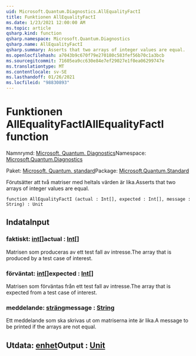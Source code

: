 ```yaml
---
uid: Microsoft.Quantum.Diagnostics.AllEqualityFactI
title: Funktionen AllEqualityFactI
ms.date: 1/23/2021 12:00:00 AM
ms.topic: article
qsharp.kind: function
qsharp.namespace: Microsoft.Quantum.Diagnostics
qsharp.name: AllEqualityFactI
qsharp.summary: Asserts that two arrays of integer values are equal.
ms.openlocfilehash: a7043b9c670f79e270180c583fef56b70c1a3bcb
ms.sourcegitcommit: 71605ea9cc630e84e7ef29027e1f0ea06299747e
ms.translationtype: MT
ms.contentlocale: sv-SE
ms.lasthandoff: 01/26/2021
ms.locfileid: "98830893"
---
```

# <a name="allequalityfacti-function"></a><span data-ttu-id="80435-102">Funktionen AllEqualityFactI</span><span class="sxs-lookup"><span data-stu-id="80435-102">AllEqualityFactI function</span></span>

<span data-ttu-id="80435-103">Namnrymd: [Microsoft. Quantum. Diagnostics](xref:Microsoft.Quantum.Diagnostics)</span><span class="sxs-lookup"><span data-stu-id="80435-103">Namespace: [Microsoft.Quantum.Diagnostics](xref:Microsoft.Quantum.Diagnostics)</span></span>

<span data-ttu-id="80435-104">Paket: [Microsoft. Quantum. standard](https://nuget.org/packages/Microsoft.Quantum.Standard)</span><span class="sxs-lookup"><span data-stu-id="80435-104">Package: [Microsoft.Quantum.Standard](https://nuget.org/packages/Microsoft.Quantum.Standard)</span></span>


<span data-ttu-id="80435-105">Förutsätter att två matriser med heltals värden är lika.</span><span class="sxs-lookup"><span data-stu-id="80435-105">Asserts that two arrays of integer values are equal.</span></span>

```qsharp
function AllEqualityFactI (actual : Int[], expected : Int[], message : String) : Unit
```


## <a name="input"></a><span data-ttu-id="80435-106">Indata</span><span class="sxs-lookup"><span data-stu-id="80435-106">Input</span></span>

### <a name="actual--int"></a><span data-ttu-id="80435-107">faktiskt: [int](xref:microsoft.quantum.lang-ref.int)[]</span><span class="sxs-lookup"><span data-stu-id="80435-107">actual : [Int](xref:microsoft.quantum.lang-ref.int)[]</span></span>

<span data-ttu-id="80435-108">Matrisen som produceras av ett test fall av intresse.</span><span class="sxs-lookup"><span data-stu-id="80435-108">The array that is produced by a test case of interest.</span></span>


### <a name="expected--int"></a><span data-ttu-id="80435-109">förväntat: [int](xref:microsoft.quantum.lang-ref.int)[]</span><span class="sxs-lookup"><span data-stu-id="80435-109">expected : [Int](xref:microsoft.quantum.lang-ref.int)[]</span></span>

<span data-ttu-id="80435-110">Matrisen som förväntas från ett test fall av intresse.</span><span class="sxs-lookup"><span data-stu-id="80435-110">The array that is expected from a test case of interest.</span></span>


### <a name="message--string"></a><span data-ttu-id="80435-111">meddelande: [sträng](xref:microsoft.quantum.lang-ref.string)</span><span class="sxs-lookup"><span data-stu-id="80435-111">message : [String](xref:microsoft.quantum.lang-ref.string)</span></span>

<span data-ttu-id="80435-112">Ett meddelande som ska skrivas ut om matriserna inte är lika.</span><span class="sxs-lookup"><span data-stu-id="80435-112">A message to be printed if the arrays are not equal.</span></span>



## <a name="output--unit"></a><span data-ttu-id="80435-113">Utdata: [enhet](xref:microsoft.quantum.lang-ref.unit)</span><span class="sxs-lookup"><span data-stu-id="80435-113">Output : [Unit](xref:microsoft.quantum.lang-ref.unit)</span></span>

